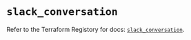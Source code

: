 # `slack_conversation`

Refer to the Terraform Registory for docs: [`slack_conversation`](https://www.terraform.io/docs/providers/slack/r/conversation).
